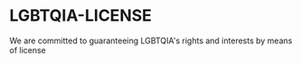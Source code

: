 # LGBTQIA-LICENSE
We are committed to guaranteeing LGBTQIA's rights and interests by means of license
